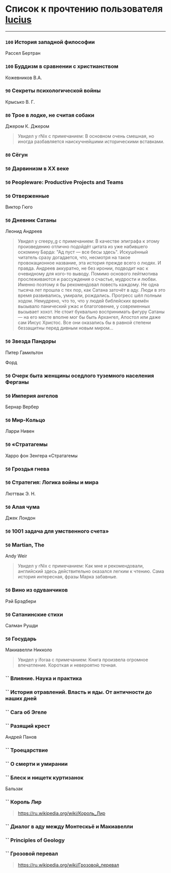 # Список к прочтению пользователя [lucius](http://gurov.bitbucket.org/)
---

### `100` История западной философии
Рассел Бертран

### `100` Буддизм в сравнении с христианством
Кожевников В.А.

### `90` Секреты психологической войны
Крысько В. Г.

### `80` Трое в лодке, не считая собаки
Джером К. Джером
> Увидел у rNix с примечанием: В основном очень смешная, но иногда разбавляется наискучнейшими историческими вставками.

### `80` Сёгун

### `50` Дарвинизм в XX веке

### `50` Peopleware: Productive Projects and Teams

### `50` Отверженные
Виктор Гюго

### `50` Дневник Сатаны
Леонид Андреев
> Увидел у creepy_g с примечанием: В качестве эпиграфа к этому произведению отлично подойдёт цитата из уже набившего оскомину Барда: "Ад пуст — все бесы здесь".
> Искушённый читатель сразу догадается, что, несмотря на такое провокационное название, эта история  прежде всего о людях. И правда. Андреев аккуратно, не без иронии, подводит нас к очевидному для кого-то выводу. Помимо основого лейтмотива прослеживаются и рассуждения о счастье, мудрости и любви. Именно поэтому я бы рекомендовал повесть каждому.
> Не одна тысяча лет прошла с тех пор, как Сатана заточёт в аду. Люди в это время развивались, умирали, рождались. Прогресс шёл полным ходом. Немудрено, что то, что у людей библейских времён вызывало панический ужас и благоговение, у современных вызывает хохот. 
> Не стоит буквально воспринимать фигуру Сатаны — на его месте вполне мог бы быть Архангел, Апостол или даже сам Иисус Христос. Все они оказались бы в равной степени беззащитны перед дивным новым миром...

### `50` Звезда Пандоры
Питер Гамильтон

Форд

### `50` Очерк быта женщины оседлого туземного населения Ферганы

### `50` Империя ангелов
Бернар Вербер

### `50` Мир-Кольцо
Ларри Нивен

### `50` «Стратагемы
Харро фон Зенгера «Стратагемы

### `50` Гроздья гнева

### `50` Стратегия: Логика войны и мира
Люттвак Э. Н.

### `50` Алая чума
Джек Лондон

### `50` 1001 задача для умственного счета»

### `50` Martian, The
Andy Weir
> Увидел у rNix с примечанием: Как мне и рекомендовали, английский здесь действительно оказался легким к чтению. 
> Сама история интересная, фразы Марка забавные.

### `50` Вино из одуванчиков
Рэй Брэдбери

### `50` Сатанинские стихи
Салман Рушди

### `50` Государь
Макиавелли Никколо
> Увидел у iforaa с примечанием: Книга произвела огромное впечатление. Короткая и невероятно точная.

### `` Влияние. Наука и практика

### `` История отравлений. Власть и яды. От античности до наших дней

### `` Сага об Эгеле

### `` Разящий крест
Андрей Панов

### `` Троецарствие

### `` О смерти и умирании

### `` Блеск и нищетк куртизанок
Бальзак

### `` Король Лир
> https://ru.wikipedia.org/wiki/Король_Лир

### `` Диалог в аду между Монтескьё и Макиавелли

### `` Principles of Geology

### `` Грозовой перевал
> https://ru.wikipedia.org/wiki/Грозовой_перевал

